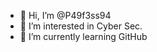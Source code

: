 - 👋 Hi, I’m @P49f3ss94
- 👀 I’m interested in Cyber Sec.
- 🌱 I’m currently learning GitHub

<!---
P49f3ss94/P49f3ss94 is a ✨ special ✨ repository because its `README.md` (this file) appears on your GitHub profile.
You can click the Preview link to take a look at your changes.
--->
